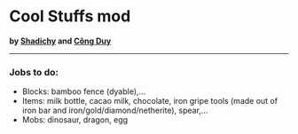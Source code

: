 # Cool Stuffs mod
**by [Shadichy](https://github.com/shadichy) and [Công Duy](https://www.facebook.com/profile.php?id=100014836779779)**

-----

### Jobs to do:
* Blocks: bamboo fence (dyable),...
* Items: milk bottle, cacao milk, chocolate, iron gripe tools (made out of iron bar and iron/gold/diamond/netherite), spear,...
* Mobs: dinosaur, dragon, egg
